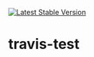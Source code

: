 [![Latest Stable Version](https://poser.pugx.org/emilio-ferrer/travis-test/v/stable)](https://packagist.org/packages/emilio-ferrer/travis-test)

# travis-test
